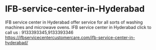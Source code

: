 # IFB-service-center-in-Hyderabad
IFB service center in Hyderabad offer service for all sorts of washing machines and microwave ovens. IFB service center in Hyderabad click to call us : 9133393345,9133393346  https://ifbservicecentercustomercare.com/ifb-service-center-in-hyderabad/
